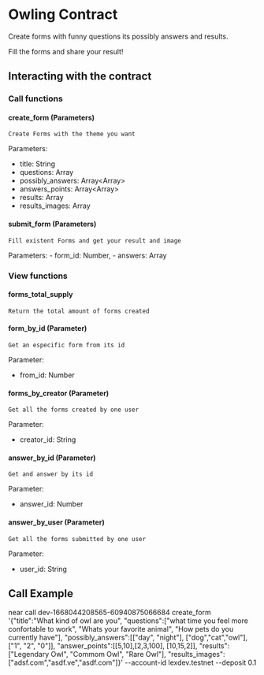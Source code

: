 # Owling Contract

Create forms with funny questions its possibly answers and results.

Fill the forms and share your result!
## Interacting with the contract

### Call functions

#### create_form (Parameters)

    Create Forms with the theme you want

Parameters:
  - title: String
  - questions: Array<Questions>
  - possibly_answers: Array<Array<String>>
  - answers_points: Array<Array<Number>>
  - results: Array<String>
  - results_images: Array<String>

#### submit_form (Parameters)

    Fill existent Forms and get your result and image

  Parameters:
    - form_id: Number,
    - answers: Array<String>

### View functions

#### forms_total_supply
    Return the total amount of forms created

#### form_by_id (Parameter)
    Get an especific form from its id

Parameter: 
  - from_id: Number

#### forms_by_creator (Parameter)
    Get all the forms created by one user
  
Parameter: 
  - creator_id: String


#### answer_by_id (Parameter)
    Get and answer by its id 

Parameter: 
  - answer_id: Number


#### answer_by_user (Parameter)
    Get all the forms submitted by one user

Parameter: 
  - user_id: String

## Call Example 


near call dev-1668044208565-60940875066684 create_form '{"title":"What kind of owl are you", "questions":["what time you feel more confortable to work", "Whats your favorite animal", "How pets do you currently have"], "possibly_answers":[["day", "night"], ["dog","cat","owl"], ["1", "2", "0"]], "answer_points":[[5,10],[2,3,100], [10,15,2]], "results":["Legendary Owl", "Commom Owl", "Rare Owl"], "results_images":["adsf.com","asdf.ve","asdf.com"]}' --account-id lexdev.testnet --deposit 0.1


